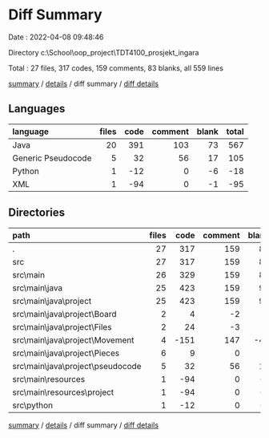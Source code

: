 # Diff Summary

Date : 2022-04-08 09:48:46

Directory c:\School\oop_project\TDT4100_prosjekt_ingara

Total : 27 files,  317 codes, 159 comments, 83 blanks, all 559 lines

[summary](results.md) / [details](details.md) / diff summary / [diff details](diff-details.md)

## Languages
| language | files | code | comment | blank | total |
| :--- | ---: | ---: | ---: | ---: | ---: |
| Java | 20 | 391 | 103 | 73 | 567 |
| Generic Pseudocode | 5 | 32 | 56 | 17 | 105 |
| Python | 1 | -12 | 0 | -6 | -18 |
| XML | 1 | -94 | 0 | -1 | -95 |

## Directories
| path | files | code | comment | blank | total |
| :--- | ---: | ---: | ---: | ---: | ---: |
| . | 27 | 317 | 159 | 83 | 559 |
| src | 27 | 317 | 159 | 83 | 559 |
| src\main | 26 | 329 | 159 | 89 | 577 |
| src\main\java | 25 | 423 | 159 | 90 | 672 |
| src\main\java\project | 25 | 423 | 159 | 90 | 672 |
| src\main\java\project\Board | 2 | 4 | -2 | 3 | 5 |
| src\main\java\project\Files | 2 | 24 | -3 | 6 | 27 |
| src\main\java\project\Movement | 4 | -151 | 147 | -48 | -52 |
| src\main\java\project\Pieces | 6 | 9 | 0 | 0 | 9 |
| src\main\java\project\pseudocode | 5 | 32 | 56 | 17 | 105 |
| src\main\resources | 1 | -94 | 0 | -1 | -95 |
| src\main\resources\project | 1 | -94 | 0 | -1 | -95 |
| src\python | 1 | -12 | 0 | -6 | -18 |

[summary](results.md) / [details](details.md) / diff summary / [diff details](diff-details.md)